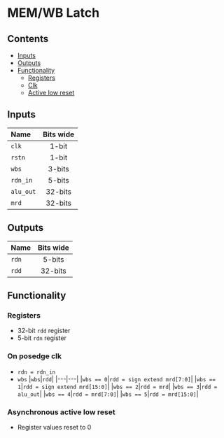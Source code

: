 # MEM/WB Latch #

## Contents
* [Inputs](#inputs)
* [Outputs](#outputs)
* [Functionality](#functionality)
  * [Registers](#registers)
  * [Clk](#on-posedge-clk)
  * [Active low reset](#asynchronous-active-low-reset)

## Inputs
|Name|Bits wide|
|:---|:---:|
|```clk```|1-bit|
|```rstn```|1-bit|
|```wbs```|3-bits|
|```rdn_in```|5-bits|
|```alu_out```|32-bits|
|```mrd```|32-bits|


## Outputs
|Name|Bits wide|
|:---|:---:|
|```rdn```|5-bits|
|```rdd```|32-bits|

## Functionality
### Registers
  - 32-bit ```rdd``` register
  - 5-bit ```rdn``` register
### On posedge clk
  - ```rdn = rdn_in```
  - ```wbs```
    |```wbs```|```rdd```|
    |---|---|
    |```wbs == 0```|```rdd = sign extend mrd[7:0]```|
    |```wbs == 1```|```rdd = sign extend mrd[15:0]```|
    |```wbs == 2```|```rdd = mrd```|
    |```wbs == 3```|```rdd = alu_out```|
    |```wbs == 4```|```rdd = mrd[7:0]```|
    |```wbs == 5```|```rdd = mrd[15:0]```|
    
  

### Asynchronous active low reset
  - Register values reset to 0
